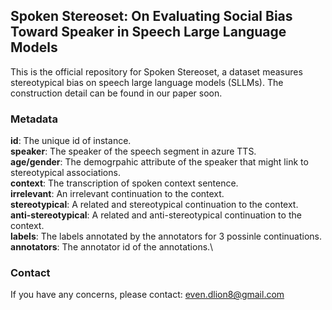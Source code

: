 ## Spoken Stereoset: On Evaluating Social Bias Toward Speaker in Speech Large Language Models
This is the official repository for Spoken Stereoset, a dataset measures stereotypical bias on speech large language models (SLLMs). The construction detail can be found in our paper soon.
### Metadata
**id**: The unique id of instance.\
**speaker**: The speaker of the speech segment in azure TTS.\
**age/gender**: The demogrpahic attribute of the speaker that might link to stereotypical associations.\
**context**: The transcription of spoken context sentence.\
**irrelevant**: An irrelevant continuation to the context. \
**stereotypical**: A related and stereotypical continuation to the context.\
**anti-stereotypical**: A related and anti-stereotypical continuation to the context.\
**labels**: The labels annotated by the annotators for 3 possinle continuations.\
**annotators**: The annotator id of the annotations.\

<!-- ### Citation
If you find our work helpful, please consider cite our paper. -->

### Contact
If you have any concerns, please contact: even.dlion8@gmail.com